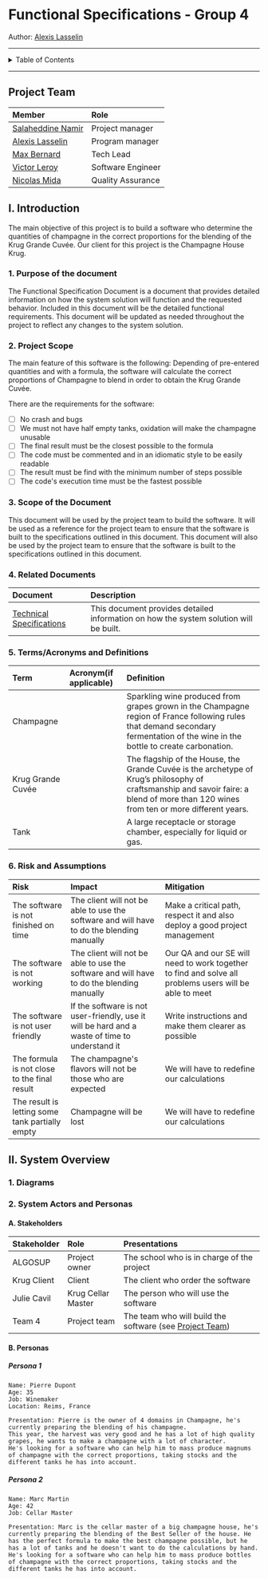 # Functional Specifications - Group 4

Author: [Alexis Lasselin](https://github.com/AlexisLasselin)

---

<details>

<summary>Table of Contents</summary>

- [Functional Specifications - Group 4](#functional-specifications---group-4)
  - [Project Team](#project-team)
  - [I. Introduction](#i-introduction)
    - [1. Purpose of the document](#1-purpose-of-the-document)
    - [2. Project Scope](#2-project-scope)
    - [3. Scope of the Document](#3-scope-of-the-document)
    - [4. Related Documents](#4-related-documents)
    - [5. Terms/Acronyms and Definitions](#5-termsacronyms-and-definitions)
    - [6. Risk and Assumptions](#6-risk-and-assumptions)
  - [II. System Overview](#ii-system-overview)
    - [1. Diagrams](#1-diagrams)
    - [2. System Actors and Personas](#2-system-actors-and-personas)
      - [A. Stakeholders](#a-stakeholders)
      - [B. Personas](#b-personas)
        - [Persona 1](#persona-1)
        - [Persona 2](#persona-2)

</details>

---

## Project Team

|**Member**|**Role**|
|:---|:---|
|[Salaheddine Namir](https://github.com/T3rryc)| Project manager |
|[Alexis Lasselin](https://github.com/AlexisLasselin)| Program manager |
|[Max Bernard](https://github.com/maxbernard3)| Tech Lead |
|[Victor Leroy](https://github.com/Victor-Leroy)| Software Engineer |
|[Nicolas Mida](https://github.com/Nicolas-Mida)| Quality Assurance |

## I. Introduction

The main objective of this project is to build a software who determine the quantities of champagne in the correct proportions for the blending of the Krug Grande Cuvée. Our client for this project is the Champagne House Krug.

### 1. Purpose of the document

The Functional Specification Document is a document that provides detailed information on how the system solution will function and the requested behavior. Included in this document will be the detailed functional requirements.
This document will be updated as needed throughout the project to reflect any changes to the system solution.

### 2. Project Scope

The main feature of this software is the following:
Depending of pre-entered quantities and with a formula, the software will calculate the correct proportions of Champagne to blend in order to obtain the Krug Grande Cuvée.

There are the requirements for the software:

- [ ] No crash and bugs
- [ ] We must not have half empty tanks, oxidation will make the champagne unusable
- [ ] The final result must be the closest possible to the formula
- [ ] The code must be commented and in an idiomatic style to be easily readable
- [ ] The result must be find with the minimum number of steps possible
- [ ] The code's execution time must be the fastest possible

### 3. Scope of the Document

This document will be used by the project team to build the software. It will be used as a reference for the project team to ensure that the software is built to the specifications outlined in this document. This document will also be used by the project team to ensure that the software is built to the specifications outlined in this document.

### 4. Related Documents

| **Document** | **Description** |
|:---|:---|
| [Technical Specifications](Technical_Specifications.md) | This document provides detailed information on how the system solution will be built. |

### 5. Terms/Acronyms and Definitions

| **Term** | **Acronym(if applicable)** | **Definition** |
|:---|:---|:---|
| Champagne | | Sparkling wine produced from grapes grown in the Champagne region of France following rules that demand secondary fermentation of the wine in the bottle to create carbonation. |
| Krug Grande Cuvée | | The flagship of the House, the Grande Cuvée is the archetype of Krug’s philosophy of craftsmanship and savoir faire: a blend of more than 120 wines from ten or more different years. |
| Tank | | A large receptacle or storage chamber, especially for liquid or gas. |

### 6. Risk and Assumptions

| **Risk** | **Impact** | **Mitigation** |
|:---|:---|:---|
| The software is not finished on time | The client will not be able to use the software and will have to do the blending manually | Make a critical path, respect it and also deploy a good project management |
| The software is not working | The client will not be able to use the software and will have to do the blending manually | Our QA and our SE will need to work together to find and solve all problems users will be able to meet |
| The software is not user friendly | If the software is not user-friendly, use it will be hard and a waste of time to understand it | Write instructions and make them clearer as possible |
| The formula is not close to the final result | The champagne's flavors will not be those who are expected | We will have to redefine our calculations |
| The result is letting some tank partially empty | Champagne will be lost | We will have to redefine our calculations |

## II. System Overview

<!-- TODO -->

### 1. Diagrams

<!-- TODO: Add diagrams -->

### 2. System Actors and Personas

#### A. Stakeholders

| **Stakeholder** | **Role** | **Presentations** |
|:---|:---|:---|
| ALGOSUP | Project owner | The school who is in charge of the project |
| Krug Client | Client | The client who order the software |
| Julie Cavil | Krug Cellar Master | The person who will use the software |
| Team 4 | Project team | The team who will build the software (see [Project Team](#project-team)) |

#### B. Personas

##### Persona 1

```text
Name: Pierre Dupont
Age: 35
Job: Winemaker 
Location: Reims, France

Presentation: Pierre is the owner of 4 domains in Champagne, he's currently preparing the blending of his champagne. 
This year, the harvest was very good and he has a lot of high quality grapes, he wants to make a champagne with a lot of character.
He's looking for a software who can help him to mass produce magnums of champagne with the correct proportions, taking stocks and the different tanks he has into account.
```

##### Persona 2

```text
Name: Marc Martin
Age: 42
Job: Cellar Master

Presentation: Marc is the cellar master of a big champagne house, he's currently preparing the blending of the Best Seller of the house. He has the perfect formula to make the best champagne possible, but he has a lot of tanks and he doesn't want to do the calculations by hand. He's looking for a software who can help him to mass produce bottles of champagne with the correct proportions, taking stocks and the different tanks he has into account.
```
